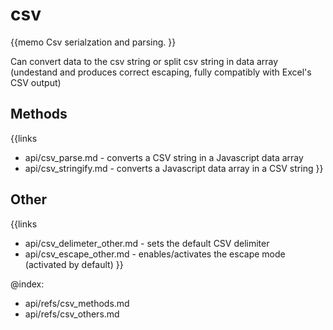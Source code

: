 csv 
=============

{{memo Csv serialzation and parsing. }}

Can convert data to the csv string or split csv string in data array (undestand and produces correct escaping, fully compatibly with Excel's CSV output)




Methods
-------

{{links
- api/csv_parse.md - converts a CSV string in a Javascript data array
- api/csv_stringify.md - converts a Javascript data array in a CSV string
}}




Other
-----

{{links
- api/csv_delimeter_other.md - sets the default CSV delimiter
- api/csv_escape_other.md - enables/activates the escape mode (activated by default)
}}


@index:
- api/refs/csv_methods.md
- api/refs/csv_others.md

